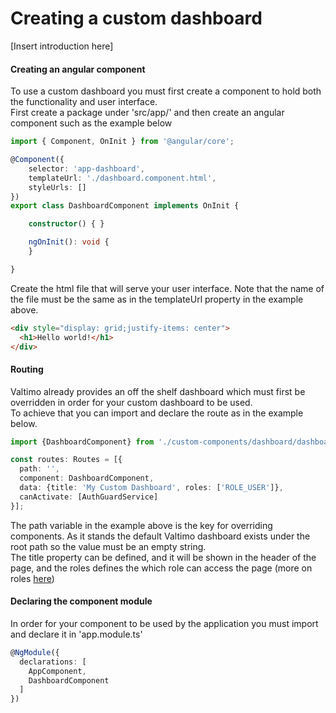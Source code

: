 # Creating a custom dashboard

[Insert introduction here]

#### Creating an angular component
To use a custom dashboard you must first create a component to hold both
the functionality and user interface.<br/>
First create a package under 'src/app/' and then create an angular component such as the example below
```typescript
import { Component, OnInit } from '@angular/core';

@Component({
    selector: 'app-dashboard',
    templateUrl: './dashboard.component.html',
    styleUrls: []
})
export class DashboardComponent implements OnInit {

    constructor() { }

    ngOnInit(): void {
    }

}
```
Create the html file that will serve your user interface. Note that the name of the file must be the same 
as in the templateUrl property in the example above.
```html
<div style="display: grid;justify-items: center">
  <h1>Hello world!</h1>
</div>
```
#### Routing
Valtimo already provides an off the shelf dashboard which must first be overridden in order for your 
custom dashboard to be used.<br/>
To achieve that you can import and declare the route as in the example below.
```typescript
import {DashboardComponent} from './custom-components/dashboard/dashboard.component';

const routes: Routes = [{
  path: '',
  component: DashboardComponent,
  data: {title: 'My Custom Dashboard', roles: ['ROLE_USER']},
  canActivate: [AuthGuardService]
}];
```
The path variable in the example above is the key for overriding components. As it stands
the default Valtimo dashboard exists under the root path so the value must be an empty string.<br/>
The title property can be defined, and it will be shown in the header of the page, and the roles
defines the which role can access the page (more on roles [here](#))

#### Declaring the component module
In order for your component to be used by the application you must import and declare it in 'app.module.ts'

```typescript
@NgModule({
  declarations: [
    AppComponent,
    DashboardComponent
  ]
})
```

